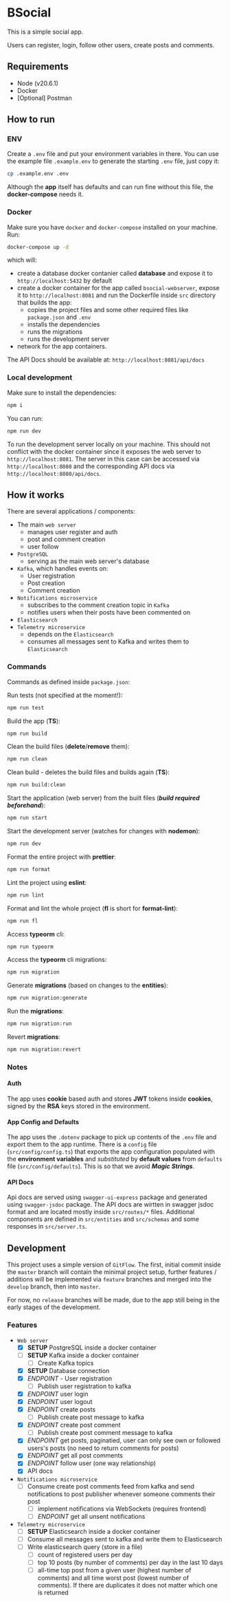 # BSocial

This is a simple social app.

Users can register, login, follow other users, create posts and comments.

## Requirements

- Node (v20.6.1)
- Docker
- [Optional] Postman

## How to run

### ENV

Create a `.env` file and put your environment variables in there. You can use
the example file `.example.env` to generate the starting `.env` file, just copy
it:

```bash
cp .example.env .env
```

Although the **app** itself has defaults and can run fine without this file, the
**docker-compose** needs it.

### Docker

Make sure you have `docker` and `docker-compose` installed on your machine. Run:

```bash
docker-compose up -d
```

which will:

- create a database docker contanier called **database** and expose it to
  `http://localhost:5432` by default
- create a docker container for the app called `bsocial-webserver`, expose it to
  `http://localhost:8081` and run the Dockerfile inside `src` directory that
  builds the app:
  - copies the project files and some other required files like `package.json`
    and `.env`
  - installs the dependencies
  - runs the migrations
  - runs the development server
- network for the app containers.

The API Docs should be available at: `http://localhost:8081/api/docs`

### Local development

Make sure to install the dependencies:

```bash
npm i
```

You can run:

```bash
npm run dev
```

To run the development server locally on your machine. This should not conflict
with the docker container since it exposes the web server to
`http://localhost:8081`. The server in this case can be accessed via
`http://localhost:8080` and the corresponding API docs via
`http://localhost:8080/api/docs`.

## How it works

There are several applications / components:

- The main `web server`
  - manages user register and auth
  - post and comment creation
  - user follow
- `PostgreSQL`
  - serving as the main web server's database
- `Kafka`, which handles events on:
  - User registration
  - Post creation
  - Comment creation
- `Notifications microservice`
  - subscribes to the comment creation topic in `Kafka`
  - notifies users when their posts have been commented on
- `Elasticsearch`
- `Telemetry microservice`
  - depends on the `Elasticsearch`
  - consumes all messages sent to Kafka and writes them to `Elasticsearch`

### Commands

Commands as defined inside `package.json`:

Run tests (not specified at the moment!):

```bash
npm run test
```

Build the app (**TS**):

```bash
npm run build
```

Clean the build files (**delete**/**remove** them):

```bash
npm run clean
```

Clean build - deletes the build files and builds again (**TS**):

```bash
npm run build:clean
```

Start the application (web server) from the built files (_**build required
beforehand**_):

```bash
npm run start
```

Start the development server (watches for changes with **nodemon**):

```bash
npm run dev
```

Format the entire project with **prettier**:

```bash
npm run format
```

Lint the project using **eslint**:

```bash
npm run lint
```

Format and lint the whole project (**fl** is short for **format-lint**):

```bash
npm run fl
```

Access **typeorm** cli:

```bash
npm run typeorm
```

Access the **typeorm** cli migrations:

```bash
npm run migration
```

Generate **migrations** (based on changes to the **entities**):

```bash
npm run migration:generate
```

Run the **migrations**:

```bash
npm run migration:run
```

Revert **migrations**:

```bash
npm run migration:revert
```

### Notes

#### Auth

The app uses **cookie** based auth and stores **JWT** tokens inside **cookies**,
signed by the **RSA** keys stored in the environment.

#### App Config and Defaults

The app uses the `.dotenv` package to pick up contents of the `.env` file and
export them to the app runtime. There is a `config` file
(`src/config/config.ts`) that exports the app configuration populated with the
**environment variables** and _substituted_ by **default values** from
`defaults` file (`src/config/defaults`). This is so that we avoid _**Magic
Strings**_.

#### API Docs

Api docs are served using `swagger-ui-express` package and generated using
`swagger-jsdoc` package. The API docs are wirtten in swagger jsdoc format and
are located mostly inside `src/routes/*` files. Additional components are
defined in `src/entities` and `src/schemas` and some responses in
`src/server.ts`.

## Development

This project uses a simple version of `GitFlow`. The first, initial commit
inside the `master` branch will contain the minimal project setup, further
features / additions will be implemented via `feature` branches and merged into
the `develop` branch, then into `master`.

For now, no `release` branches will be made, due to the app still being in the
early stages of the development.

### Features

- `Web server`
  - [x] **SETUP** PostgreSQL inside a docker container
  - [ ] **SETUP** Kafka inside a docker container
    - [ ] Create Kafka topics
  - [x] **SETUP** Database connection
  - [x] _ENDPOINT_ - User registration
    - [ ] Publish user registration to kafka
  - [x] _ENDPOINT_ user login
  - [x] _ENDPOINT_ user logout
  - [x] _ENDPOINT_ create posts
    - [ ] Publish create post message to kafka
  - [x] _ENDPOINT_ create post comment
    - [ ] Publish create post comment message to kafka
  - [x] _ENDPOINT_ get posts, paginatied, user can only see own or followed
        users's posts (no need to return comments for posts)
  - [x] _ENDPOINT_ get all post comments
  - [x] _ENDPOINT_ follow user (one way relationship)
  - [x] API docs
- `Notifications microservice`
  - [ ] Consume create post comments feed from kafka and send notifications to
        post publisher whenever someone comments their post
    - [ ] implement notifications via WebSockets (requires frontend)
    - [ ] _ENDPOINT_ get all unsent notifications
- `Telemetry microservice`
  - [ ] **SETUP** Elasticsearch inside a docker container
  - [ ] Consume all messages sent to kafka and write them to Elasticsearch
  - [ ] Write elasticsearch query (store in a file)
    - [ ] count of registered users per day
    - [ ] top 10 posts (by number of comments) per day in the last 10 days
    - [ ] all-time top post from a given user (highest number of comments) and
          all time worst post (lowest number of comments). If there are
          duplicates it does not matter which one is returned
